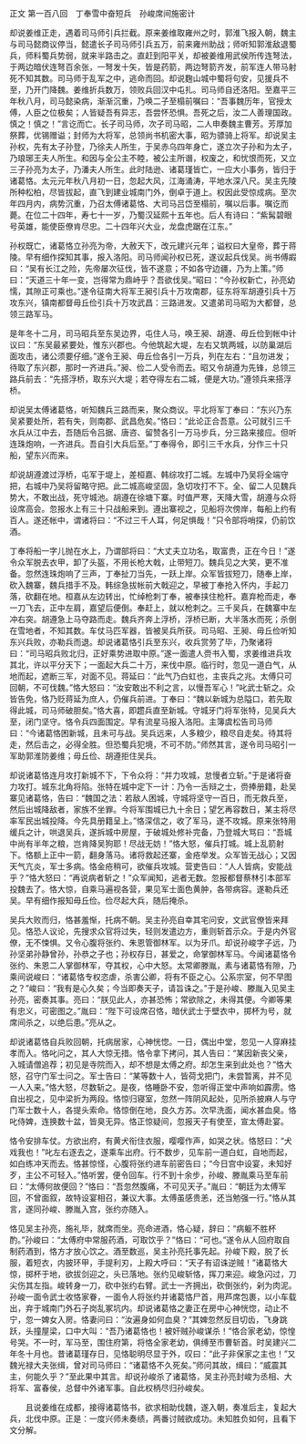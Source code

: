 正文 第一百八回　丁奉雪中奋短兵　孙峻席间施密计 

却说姜维正走，遇着司马师引兵拦截。原来姜维取雍州之时，郭淮飞报入朝，魏主与司马懿商议停当，懿遣长子司马师引兵五万，前来雍州助战；师听知郭淮敌退蜀兵，师料蜀兵势弱，就来半路击之。直赶到阳平关，却被姜维用武侯所传连弩法，于两边暗伏连弩百余张，一弩发十矢，皆是药箭，两边弩箭齐发，前军连人带马射死不知其数。司马师于乱军之中，逃命而回。却说麴山城中蜀将句安，见援兵不至，乃开门降魏。姜维折兵数万，领败兵回汉中屯扎。司马师自还洛阳。至嘉平三年秋八月，司马懿染病，渐渐沉重，乃唤二子至榻前嘱曰：“吾事魏历年，官授太傅，人臣之位极矣；人皆疑吾有异志，吾尝怀恐惧。吾死之后，汝二人善理国政。慎之！慎之！”言讫而亡。长子司马师，次子司马昭，二人申奏魏主曹芳。芳厚加祭葬，优锡赠谥；封师为大将军，总领尚书机密大事，昭为骠骑上将军。却说吴主孙权，先有太子孙登，乃徐夫人所生，于吴赤乌四年身亡，遂立次子孙和为太子，乃琅琊王夫人所生。和因与全公主不睦，被公主所谮，权废之，和忧恨而死，又立三子孙亮为太子，乃潘夫人所生。此时陆逊、诸葛瑾皆亡，一应大小事务，皆归于诸葛恪。太元元年秋八月初一日，忽起大风，江海涌涛，平地水深八尺。吴主先陵所种松柏，尽皆拔起，直飞到建业城南门外，倒卓于道上。权因此受惊成病。至次年四月内，病势沉重，乃召太傅诸葛恪、大司马吕岱至榻前，嘱以后事。嘱讫而薨。在位二十四年，寿七十一岁，乃蜀汉延熙十五年也。后人有诗曰：“紫髯碧眼号英雄，能使臣僚肯尽忠。二十四年兴大业，龙盘虎踞在江东。”

孙权既亡，诸葛恪立孙亮为帝，大赦天下，改元建兴元年；谥权曰大皇帝，葬于蒋陵。早有细作探知其事，报入洛阳。司马师闻孙权已死，遂议起兵伐吴。尚书傅嘏曰：“吴有长江之险，先帝屡次征伐，皆不遂意；不如各守边疆，乃为上策。”师曰：“天道三十年一变，岂得常为鼎峙乎？吾欲伐吴。”昭曰：“今孙权新亡，孙亮幼懦，其隙正可乘也。”遂令征南大将军王昶引兵十万攻南郡，征东将军胡遵引兵十万攻东兴，镇南都督毋丘俭引兵十万攻武昌：三路进发。又遣弟司马昭为大都督，总领三路军马。

是年冬十二月，司马昭兵至东吴边界，屯住人马，唤王昶、胡遵、毋丘俭到帐中计议曰：“东吴最紧要处，惟东兴郡也。今他筑起大堤，左右又筑两城，以防巢湖后面攻击，诸公须要仔细。”遂令王昶、毋丘俭各引一万兵，列在左右：“且勿进发；待取了东兴郡，那时一齐进兵。”昶、俭二人受令而去。昭又令胡遵为先锋，总领三路兵前去：“先搭浮桥，取东兴大堤；若夺得左右二城，便是大功。”遵领兵来搭浮桥。

却说吴太傅诸葛恪，听知魏兵三路而来，聚众商议。平北将军丁奉曰：“东兴乃东吴紧要处所，若有失，则南郡、武昌危矣。”恪曰：“此论正合吾意。公可就引三千水兵从江中去，吾随后令吕据、唐咨、留赞各引一万马步兵，分三路来接应。但听连珠炮响，一齐进兵。吾自引大兵后至。”丁奉得令，即引三千水兵，分作三十只船，望东兴而来。

却说胡遵渡过浮桥，屯军于堤上，差桓嘉、韩综攻打二城。左城中乃吴将全端守把，右城中乃吴将留略守把。此二城高峻坚固，急切攻打不下。全、留二人见魏兵势大，不敢出战，死守城池。胡遵在徐塘下寨。时值严寒，天降大雪，胡遵与众将设席高会。忽报水上有三十只战船来到。遵出寨视之，见船将次傍岸，每船上约有百人。遂还帐中，谓诸将曰：“不过三千人耳，何足惧哉！”只令部将哨探，仍前饮酒。

丁奉将船一字儿抛在水上，乃谓部将曰：“大丈夫立功名，取富贵，正在今日！”遂令众军脱去衣甲，卸了头盔，不用长枪大戟，止带短刀。魏兵见之大笑，更不准备。忽然连珠炮响了三声，丁奉扯刀当先，一跃上岸。众军皆拔短刀，随奉上岸，砍入魏寨，魏兵措手不及。韩综急拔帐前大戟迎之，早被丁奉抢入怀内，手起刀落，砍翻在地。桓嘉从左边转出，忙绰枪刺丁奉，被奉挟住枪杆。嘉弃枪而走，奉一刀飞去，正中左肩，嘉望后便倒。奉赶上，就以枪刺之。三千吴兵，在魏寨中左冲右突。胡遵急上马夺路而走。魏兵齐奔上浮桥，浮桥已断，大半落水而死；杀倒在雪地者，不知其数。车仗马匹军器，皆被吴兵所获。司马昭、王昶、毋丘俭听知东兴兵败，亦勒兵而退。却说诸葛恪引兵至东兴，收兵赏劳了毕，乃聚诸将曰：“司马昭兵败北归，正好乘势进取中原。”遂一面遣人赍书入蜀，求姜维进兵攻其北，许以平分天下；一面起大兵二十万，来伐中原。临行时，忽见一道白气，从地而起，遮断三军，对面不见。蒋延曰：“此气乃白虹也，主丧兵之兆。太傅只可回朝，不可伐魏。”恪大怒曰：“汝安敢出不利之言，以慢吾军心！”叱武士斩之。众皆告免，恪乃贬蒋延为庶人，仍催兵前进。丁奉曰：“魏以新城为总隘口，若先取得此城，司马师破胆矣。”恪大喜，即趱兵直至新城。守城牙门将军张特，见吴兵大至，闭门坚守。恪令兵四面围定。早有流星马报入洛阳。主簿虞松告司马师曰：“今诸葛恪困新城，且未可与战。吴兵远来，人多粮少，粮尽自走矣。待其将走，然后击之，必得全胜。但恐蜀兵犯境，不可不防。”师然其言，遂令司马昭引一军助郭淮防姜维；毋丘俭、胡遵拒住吴兵。

却说诸葛恪连月攻打新城不下，下令众将：“并力攻城，怠慢者立斩。”于是诸将奋力攻打。城东北角将陷。张特在城中定下一计：乃令一舌辩之士，赍捧册籍，赴吴寨见诸葛恪，告曰：“魏国之法：若敌人困城，守城将坚守一百日，而无救兵至，然后出城降敌者，家族不坐罪。今将军围城已九十余日；望乞再容数日，某主将尽率军民出城投降。今先具册籍呈上。”恪深信之，收了军马，遂不攻城。原来张特用缓兵之计，哄退吴兵，遂拆城中房屋，于破城处修补完备，乃登城大骂曰：“吾城中尚有半年之粮，岂肯降吴狗耶！尽战无妨！”恪大怒，催兵打城。城上乱箭射下。恪额上正中一箭，翻身落马。诸将救起还寨，金疮举发。众军皆无战心；又因天气亢炎，军士多病。恪金疮稍可，欲催兵攻城。营吏告曰：“人人皆病，安能战乎？”恪大怒曰：“再说病者斩之！”众军闻知，逃者无数。忽报都督蔡林引本部军投魏去了。恪大惊，自乘马遍视各营，果见军士面色黄肿，各带病容。遂勒兵还吴。早有细作报知毋丘俭。俭尽起大兵，随后掩杀。

吴兵大败而归，恪甚羞惭，托病不朝。吴主孙亮自幸其宅问安，文武官僚皆来拜见。恪恐人议论，先搜求众官将过失，轻则发遣边方，重则斩首示众。于是内外官僚，无不悚惧。又令心腹将张约、朱恩管御林军。以为牙爪。却说孙峻字子远，乃孙坚弟孙静曾孙，孙恭之子也；孙权存日，甚爱之，命掌御林军马。今闻诸葛恪令张约、朱恩二人掌御林军，夺其权，心中大怒。太常卿滕胤，素与诸葛恪有隙，乃乘间说峻曰：“诸葛恪专权恣虐，杀害公卿，将有不臣之心。公系宗室，何不早图之？”峻曰：“我有是心久矣；今当即奏天子，请旨诛之。”于是孙峻、滕胤入见吴主孙亮，密奏其事。亮曰：“朕见此人，亦甚恐怖；常欲除之，未得其便。今卿等果有忠义，可密图之。”胤曰：“陛下可设席召恪，暗伏武士于壁衣中，掷杯为号，就席间杀之，以绝后患。”亮从之。

却说诸葛恪自兵败回朝，托病居家，心神恍惚。一日，偶出中堂，忽见一人穿麻挂孝而入。恪叱问之，其人大惊无措。恪令拿下拷问，其人告曰：“某因新丧父亲，入城请僧追荐；初见是寺院而入，却不想是太傅之府。却怎生来到此处也？”恪大怒，召守门军士问之。军士告曰：“某等数十人，皆荷戈把门，未尝暂离，并不见一人入来。”恪大怒，尽数斩之。是夜，恪睡卧不安，忽听得正堂中声响如霹雳。恪自出视之，见中梁折为两段。恪惊归寝室，忽然一阵阴风起处，见所杀披麻人与守门军士数十人，各提头索命。恪惊倒在地，良久方苏。次早洗面，闻水甚血臭。恪叱侍婢，连换数十盆，皆臭无异。恪正惊疑间，忽报天子有使至，宣太傅赴宴。

恪令安排车仗。方欲出府，有黄犬衔住衣服，嘤嘤作声，如哭之状。恪怒曰：“犬戏我也！”叱左右逐去之，遂乘车出府。行不数步，见车前一道白虹，自地而起，如白练冲天而去。恪甚惊怪，心腹将张约进车前密告曰；“今日宫中设宴，未知好歹，主公不可轻入。”恪听罢，便令回车。行不到十余步，孙峻、滕胤乘马至车前曰：“太傅何故便回？”恪曰：“吾忽然腹痛，不可见天子。”胤曰：“朝廷为太傅军回，不曾面叙，故特设宴相召，兼议大事。太傅虽感贵恙，还当勉强一行。”恪从其言，遂同孙峻、滕胤入宫，张约亦随入。

恪见吴主孙亮，施礼毕，就席而坐。亮命进酒，恪心疑，辞曰：“病躯不胜杯酌。”孙峻曰：“太傅府中常服药酒，可取饮乎？”恪曰：“可也。”遂令从人回府取自制药酒到，恪方才放心饮之。酒至数巡，吴主孙亮托事先起。孙峻下殿，脱了长服，着短衣，内披环甲，手提利刃，上殿大呼曰：“天子有诏诛逆贼！”诸葛恪大惊，掷杯于地，欲拔剑迎之，头已落地。张约见峻斩恪，挥刀来迎。峻急闪过，刀尖伤其左指。峻转身一刀，砍中张约右臂。武士一齐拥出，砍倒张约，剁为肉泥。孙峻一面令武士收恪家眷，一面令人将张约并诸葛恪尸首，用芦席包裹，以小车载出，弃于城南门外石子岗乱冢坑内。却说诸葛恪之妻正在房中心神恍惚，动止不宁，忽一婢女入房。恪妻问曰：“汝遍身如何血臭？”其婢忽然反目切齿，飞身跳跃，头撞屋梁，口中大叫：“吾乃诸葛恪也！被奸贼孙峻谋杀！”恪合家老幼，惊惶号哭。不一时，军马至，围住府第，将恪全家老幼，俱缚至市曹斩首。时吴建兴二年冬十月也。昔诸葛瑾存日，见恪聪明尽显于外，叹曰：“此子非保家之主也！”又魏光禄大夫张缉，曾对司马师曰：“诸葛恪不久死矣。”师问其故，缉曰：“威震其主，何能久乎？”至此果中其言。却说孙峻杀了诸葛恪，吴主孙亮封峻为丞相、大将军、富春侯，总督中外诸军事。自此权柄尽归孙峻矣。

　　且说姜维在成都，接得诸葛恪书，欲求相助伐魏，遂入朝，奏准后主，复起大兵，北伐中原。正是：一度兴师未奏绩，两番讨贼欲成功。未知胜负如何，且看下文分解。

